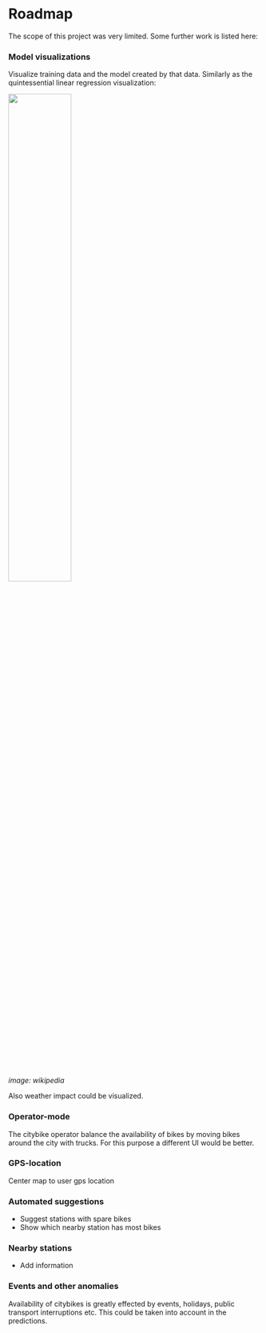 # Roadmap

The scope of this project was very limited. Some further work is listed here:

### Model visualizations

Visualize training data and the model created by that data. Similarly as the quintessential linear regression visualization:

<img width="50%" src="https://upload.wikimedia.org/wikipedia/commons/thumb/3/3a/Linear_regression.svg/1200px-Linear_regression.svg.png">

_image: wikipedia_


Also weather impact could be visualized.

### Operator-mode

The citybike operator balance the availability of bikes by moving bikes around the city with trucks. For this purpose a different UI would be better.

### GPS-location

Center map to user gps location

### Automated suggestions

- Suggest stations with spare bikes
- Show which nearby station has most bikes

### Nearby stations

- Add information

### Events and other anomalies

Availability of citybikes is greatly effected by events, holidays, public transport interruptions etc. This could be taken into account in the predictions.

